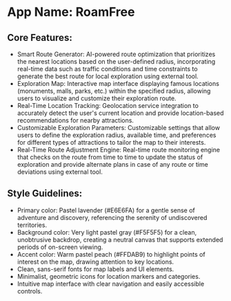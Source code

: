 # **App Name**: RoamFree

## Core Features:

- Smart Route Generator: AI-powered route optimization that prioritizes the nearest locations based on the user-defined radius, incorporating real-time data such as traffic conditions and time constraints to generate the best route for local exploration using external tool.
- Exploration Map: Interactive map interface displaying famous locations (monuments, malls, parks, etc.) within the specified radius, allowing users to visualize and customize their exploration route.
- Real-Time Location Tracking: Geolocation service integration to accurately detect the user's current location and provide location-based recommendations for nearby attractions.
- Customizable Exploration Parameters: Customizable settings that allow users to define the exploration radius, available time, and preferences for different types of attractions to tailor the map to their interests.
- Real-Time Route Adjustment Engine: Real-time route monitoring engine that checks on the route from time to time to update the status of exploration and provide alternate plans in case of any route or time deviations using external tool.

## Style Guidelines:

- Primary color: Pastel lavender (#E6E6FA) for a gentle sense of adventure and discovery, referencing the serenity of undiscovered territories.
- Background color: Very light pastel gray (#F5F5F5) for a clean, unobtrusive backdrop, creating a neutral canvas that supports extended periods of on-screen viewing.
- Accent color: Warm pastel peach (#FFDAB9) to highlight points of interest on the map, drawing attention to key locations.
- Clean, sans-serif fonts for map labels and UI elements.
- Minimalist, geometric icons for location markers and categories.
- Intuitive map interface with clear navigation and easily accessible controls.
